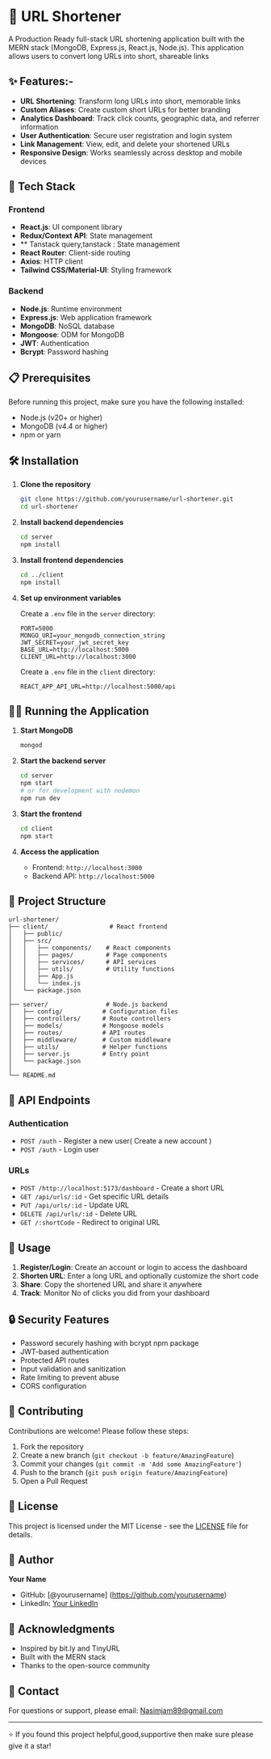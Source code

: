 # 🔗 URL Shortener

A Production Ready full-stack URL shortening application built with the MERN stack (MongoDB, Express.js, React.js, Node.js). This application allows users to convert long URLs into short, shareable links

## ✨ Features:-

- **URL Shortening**: Transform long URLs into short, memorable links
- **Custom Aliases**: Create custom short URLs for better branding
- **Analytics Dashboard**: Track click counts, geographic data, and referrer information
- **User Authentication**: Secure user registration and login system
- **Link Management**: View, edit, and delete your shortened URLs
- **Responsive Design**: Works seamlessly across desktop and mobile devices

## 🚀 Tech Stack

### Frontend
- **React.js**: UI component library
- **Redux/Context API**: State management
- ** Tanstack query,tanstack : State management
- **React Router**: Client-side routing
- **Axios**: HTTP client
- **Tailwind CSS/Material-UI**: Styling framework

### Backend
- **Node.js**: Runtime environment
- **Express.js**: Web application framework
- **MongoDB**: NoSQL database
- **Mongoose**: ODM for MongoDB
- **JWT**: Authentication
- **Bcrypt**: Password hashing

## 📋 Prerequisites

Before running this project, make sure you have the following installed:

- Node.js (v20+ or higher)
- MongoDB (v4.4 or higher)
- npm or yarn

## 🛠️ Installation

1. **Clone the repository**
   ```bash
   git clone https://github.com/yourusername/url-shortener.git
   cd url-shortener
   ```

2. **Install backend dependencies**
   ```bash
   cd server
   npm install
   ```

3. **Install frontend dependencies**
   ```bash
   cd ../client
   npm install
   ```

4. **Set up environment variables**

   Create a `.env` file in the `server` directory:
   ```env
   PORT=5000
   MONGO_URI=your_mongodb_connection_string
   JWT_SECRET=your_jwt_secret_key
   BASE_URL=http://localhost:5000
   CLIENT_URL=http://localhost:3000
   ```

   Create a `.env` file in the `client` directory:
   ```env
   REACT_APP_API_URL=http://localhost:5000/api
   ```

## 🏃‍♂️ Running the Application

1. **Start MongoDB**
   ```bash
   mongod
   ```

2. **Start the backend server**
   ```bash
   cd server
   npm start
   # or for development with nodemon
   npm run dev
   ```

3. **Start the frontend**
   ```bash
   cd client
   npm start
   ```

4. **Access the application**
   - Frontend: `http://localhost:3000`
   - Backend API: `http://localhost:5000`

## 📁 Project Structure

```
url-shortener/
├── client/                 # React frontend
│   ├── public/
│   ├── src/
│   │   ├── components/    # React components
│   │   ├── pages/         # Page components
│   │   ├── services/      # API services
│   │   ├── utils/         # Utility functions
│   │   ├── App.js
│   │   └── index.js
│   └── package.json
│
├── server/                # Node.js backend
│   ├── config/           # Configuration files
│   ├── controllers/      # Route controllers
│   ├── models/           # Mongoose models
│   ├── routes/           # API routes
│   ├── middleware/       # Custom middleware
│   ├── utils/            # Helper functions
│   ├── server.js         # Entry point
│   └── package.json
│
└── README.md
```

## 🔌 API Endpoints

### Authentication
- `POST /auth` - Register a new user( Create a new account )
- `POST /auth` - Login user  

### URLs
- `POST /http://localhost:5173/dashboard` - Create a short URL
- `GET /api/urls/:id` - Get specific URL details
- `PUT /api/urls/:id` - Update URL
- `DELETE /api/urls/:id` - Delete URL
- `GET /:shortCode` - Redirect to original URL


## 🎯 Usage

1. **Register/Login**: Create an account or login to access the dashboard
2. **Shorten URL**: Enter a long URL and optionally customize the short code
3. **Share**: Copy the shortened URL and share it anywhere
4. **Track**: Monitor No of  clicks you did from your dashboard 

## 🔒 Security Features

- Password  securely  hashing with bcrypt npm  package 
- JWT-based authentication
- Protected API routes
- Input validation and sanitization
- Rate limiting to prevent abuse
- CORS configuration

## 🤝 Contributing

Contributions are welcome! Please follow these steps:

1. Fork the repository
2. Create a new branch (`git checkout -b feature/AmazingFeature`)
3. Commit your changes (`git commit -m 'Add some AmazingFeature'`)
4. Push to the branch (`git push origin feature/AmazingFeature`)
5. Open a Pull Request

## 📝 License

This project is licensed under the MIT License - see the [LICENSE](LICENSE) file for details.

## 👤 Author

**Your Name**
- GitHub: [@yourusername] (https://github.com/yourusername)
- LinkedIn: [Your LinkedIn](https://linkedin.com/in/mdnasimakhtar)

## 🙏 Acknowledgments

- Inspired by bit.ly and TinyURL
- Built with the MERN stack
- Thanks to the open-source community

## 📧 Contact

For questions or support, please email: Nasimjam89@gmail.com

---

⭐ If you found this project helpful,good,supportive then make sure  please give it a star!
